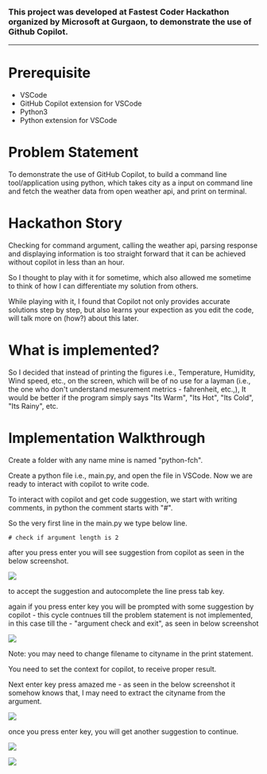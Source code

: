 ### This project was developed at Fastest Coder Hackathon organized by Microsoft at Gurgaon, to demonstrate the use of Github Copilot.

---

# Prerequisite
* VSCode
* GitHub Copilot extension for VSCode
* Python3
* Python extension for VSCode

# Problem Statement
To demonstrate the use of GitHub Copilot, to build a command line tool/application using python, which takes city as a input on command line and fetch the weather data from open weather api, and print on terminal.

# Hackathon Story
Checking for command argument, calling the weather api, parsing response and displaying information is too straight forward that it can be achieved without copilot in less than an hour.

So I thought to play with it for sometime, which also allowed me sometime to think of how I can differentiate my solution from others.

While playing with it, I found that Copilot not only provides accurate solutions step by step, but also learns your expection as you edit the code, will talk more on  (how?) about this later.

# What is implemented?
So I decided that instead of printing the figures i.e., Temperature, Humidity, Wind speed, etc., on the screen, which will be of no use for a layman (i.e., the one who don't understand mesurement metrics - fahrenheit, etc.,), It would be better if the program simply says "Its Warm", "Its Hot", "Its Cold", "Its Rainy", etc.

# Implementation Walkthrough
Create a folder with any name mine is named "python-fch".

Create a python file i.e., main.py, and open the file in VSCode.
Now we are ready to interact with copilot to write code.

To interact with copilot and get code suggestion, we start with writing comments, in python the comment starts with "#".

So the very first line in the main.py we type below line.

```# check if argument length is 2```

after you press enter you will see suggestion from copilot as seen in the below screenshot.

![](images/1.png)

to accept the suggestion and autocomplete the line press tab key.

again if you press enter key you will be prompted with some suggestion by copilot - this cycle contnues till the problem statement is not implemented, in this case till the - "argument check and exit", as seen in below screenshot

![](images/2.png)

Note: you may need to change filename to cityname in the print statement.

You need to set the context for copilot, to receive proper result.

Next enter key press amazed me - as seen in the below screenshot it somehow knows that, I may need to extract the cityname from the argument.

![](images/3.png)

once you press enter key, you will get another suggestion to continue.

![](images/4.png)

![](images/5.png)


